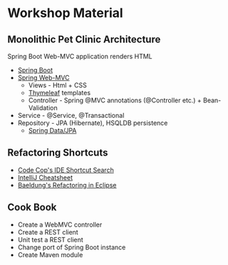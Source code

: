 # Workshop Material

## Monolithic Pet Clinic Architecture

Spring Boot Web-MVC application renders HTML

* [Spring Boot](https://docs.spring.io/spring-boot/docs/2.2.1.RELEASE/reference/htmlsingle/)
* [Spring Web-MVC](https://docs.spring.io/spring/docs/5.2.1.RELEASE/spring-framework-reference/web.html)
  * Views - Html + CSS
  * [Thymeleaf](https://www.thymeleaf.org/) templates
  * Controller - Spring @MVC annotations (@Controller etc.) + Bean-Validation
* Service - @Service, @Transactional
* Repository - JPA (Hibernate), HSQLDB persistence
  * [Spring Data/JPA](https://docs.spring.io/spring-data/jpa/docs/2.2.1.RELEASE/reference/html/#reference)

## Refactoring Shortcuts

* [Code Cop's IDE Shortcut Search](https://blog.code-cop.org/p/shortcut-search.html)
* [IntelliJ Cheatsheet](https://resources.jetbrains.com/storage/products/intellij-idea/docs/IntelliJIDEA_ReferenceCard.pdf)
* [Baeldung's Refactoring in Eclipse](https://www.baeldung.com/eclipse-refactoring)

## Cook Book

* Create a WebMVC controller
* Create a REST client
* Unit test a REST client
* Change port of Spring Boot instance
* Create Maven module
